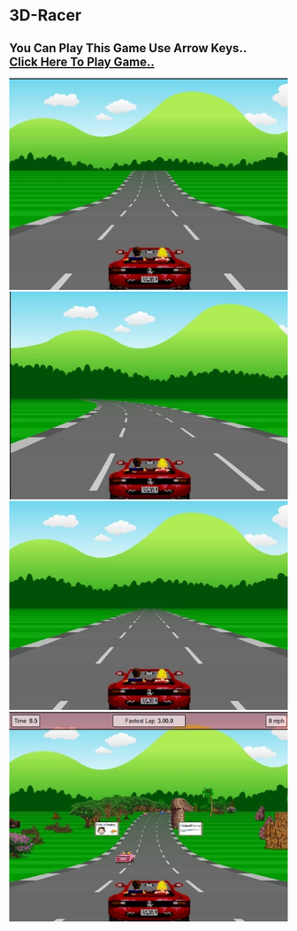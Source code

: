 # 3D-Racer

 ## You Can Play This Game Use Arrow Keys..<br> <a href="https://kingamda.tk/3D-Racer/"> Click Here To Play Game.. </a>
 
 <img src="/img/01.jpg" size="200px">
 <img src="/img/02.jpg" size="150px">
 <img src="/img/03.jpg" size="150px">
 <img src="/img/04.jpg" size="150px">
 

